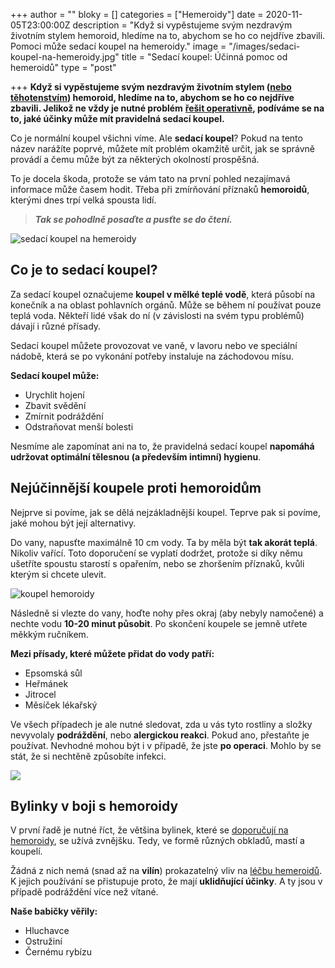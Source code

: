 +++
author = ""
bloky = []
categories = ["Hemeroidy"]
date = 2020-11-05T23:00:00Z
description = "Když si vypěstujeme svým nezdravým životním stylem hemoroid, hledíme na to, abychom se ho co nejdříve zbavili. Pomoci může sedací koupel na hemeroidy."
image = "/images/sedaci-koupel-na-hemeroidy.jpg"
title = "Sedací koupel: Účinná pomoc od hemeroidů"
type = "post"

+++
**Když si vypěstujeme svým nezdravým životním stylem (**[**nebo těhotenstvím**](https://www.nahemeroidy.cz/proc-vznikaji-hemoroidy-tehotenstvi/)**) hemoroid, hledíme na to, abychom se ho co nejdříve zbavili. Jelikož ne vždy je nutné problém** [**řešit operativně**](https://www.nahemeroidy.cz/operace-hemoroidu-na-co-vse-se-pripravit/)**, podíváme se na to, jaké účinky může mít pravidelná sedací koupel.**

Co je normální koupel všichni víme. Ale **sedací koupel**? Pokud na tento název narážíte poprvé, můžete mít problém okamžitě určit, jak se správně provádí a čemu může být za některých okolností prospěšná.

To je docela škoda, protože se vám tato na první pohled nezajímavá informace může časem hodit. Třeba při zmírňování příznaků **hemoroidů**, kterými dnes trpí velká spousta lidí.

> **_Tak se pohodlně posaďte a pusťte se do čtení._**

![sedací koupel na hemeroidy](/images/hemoroidy-sedaci-koupel.jpg)

## Co je to sedací koupel?

Za sedací koupel označujeme **koupel v mělké teplé vodě**, která působí na konečník a na oblast pohlavních orgánů. Může se během ní používat pouze teplá voda. Někteří lidé však do ní (v závislosti na svém typu problémů) dávají i různé přísady.

Sedací koupel můžete provozovat ve vaně, v lavoru nebo ve speciální nádobě, která se po vykonání potřeby instaluje na záchodovou mísu.

**Sedací koupel může:**

* Urychlit hojení
* Zbavit svědění
* Zmírnit podráždění
* Odstraňovat menší bolesti

Nesmíme ale zapomínat ani na to, že pravidelná sedací koupel **napomáhá udržovat optimální tělesnou (a především intimní) hygienu**.

## Nejúčinnější koupele proti hemoroidům

Nejprve si povíme, jak se dělá nejzákladnější koupel. Teprve pak si povíme, jaké mohou být její alternativy.

Do vany, napusťte maximálně 10 cm vody. Ta by měla být **tak akorát teplá**. Nikoliv vařící. Toto doporučení se vyplatí dodržet, protože si díky němu ušetříte spoustu starostí s opařením, nebo se zhoršením příznaků, kvůli kterým si chcete ulevit.

![koupel hemoroidy](/images/sedaci-koupel.jpg)

Následně si vlezte do vany, hoďte nohy přes okraj (aby nebyly namočené) a nechte vodu **10-20 minut působit**. Po skončení koupele se jemně utřete měkkým ručníkem.

**Mezi přísady, které můžete přidat do vody patří:**

* Epsomská sůl
* Heřmánek
* Jitrocel
* Měsíček lékařský

Ve všech případech je ale nutné sledovat, zda u vás tyto rostliny a složky nevyvolaly **podráždění**, nebo **alergickou reakci**. Pokud ano, přestaňte je používat. Nevhodné mohou být i v případě, že jste **po operaci**. Mohlo by se stát, že si nechtěně způsobíte infekci.

![](/images/hermanek-na-hemeroidy.jpg)

## Bylinky v boji s hemoroidy

V první řadě je nutné říct, že většina bylinek, které se [doporučují na hemoroidy](https://www.nahemeroidy.cz/hemoroidy-vse-co-o-nich-potrebujete-vedet/), se užívá zvnějšku. Tedy, ve formě různých obkladů, mastí a koupelí.

Žádná z nich nemá (snad až na **vilín**) prokazatelný vliv na [léčbu hemeroidů](https://www.nahemeroidy.cz/lecba-a-priznaky-hemoroidu/). K jejich používání se přistupuje proto, že mají **uklidňující účinky**. A ty jsou v případě podráždění více než vítané.

**Naše babičky věřily:**

* Hluchavce
* Ostružiní
* Černému rybízu